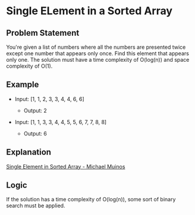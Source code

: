 # Single ELement in a Sorted Array

## Problem Statement

You're given a list of numbers where all the numbers are presented twice except one number that appears only once. Find this element that appears only one.
The solution must have a time complexity of O(log(n)) and space complexity of O(1).

## Example

- Input: [1, 1, 2, 3, 3, 4, 4, 6, 6]
  - Output: 2

- Input: [1, 1, 3, 3, 4, 4, 5, 5, 6, 7, 7, 8, 8]
  - Output: 6

## Explanation

[Single Element in Sorted Array - Michael Muinos](https://youtu.be/4Gi8uAz666s)

## Logic

If the solution has a time complexity of O(log(n)), some sort of binary search must be applied.
